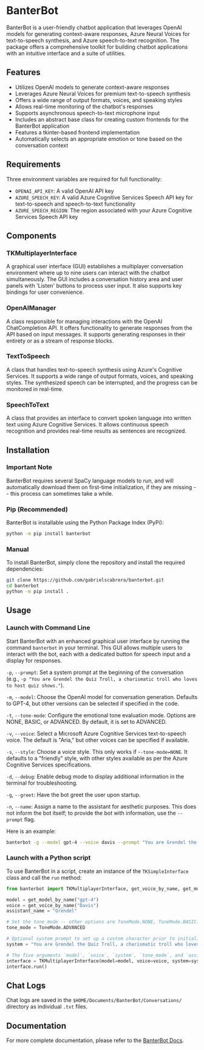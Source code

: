 # BanterBot

BanterBot is a user-friendly chatbot application that leverages OpenAI models for generating context-aware responses, Azure Neural Voices for text-to-speech synthesis, and Azure speech-to-text recognition. The package offers a comprehensive toolkit for building chatbot applications with an intuitive interface and a suite of utilities.

## Features

* Utilizes OpenAI models to generate context-aware responses
* Leverages Azure Neural Voices for premium text-to-speech synthesis
* Offers a wide range of output formats, voices, and speaking styles
* Allows real-time monitoring of the chatbot's responses
* Supports asynchronous speech-to-text microphone input
* Includes an abstract base class for creating custom frontends for the BanterBot application
* Features a tkinter-based frontend implementation
* Automatically selects an appropriate emotion or tone based on the conversation context

## Requirements

Three environment variables are required for full functionality:

* `OPENAI_API_KEY`: A valid OpenAI API key
* `AZURE_SPEECH_KEY`: A valid Azure Cognitive Services Speech API key for text-to-speech and speech-to-text functionality
* `AZURE_SPEECH_REGION`: The region associated with your Azure Cognitive Services Speech API key

## Components

### TKMultiplayerInterface

A graphical user interface (GUI) establishes a multiplayer conversation environment where up to nine users can interact with the chatbot simultaneously. The GUI includes a conversation history area and user panels with 'Listen' buttons to process user input. It also supports key bindings for user convenience.

### OpenAIManager

A class responsible for managing interactions with the OpenAI ChatCompletion API. It offers functionality to generate responses from the API based on input messages. It supports generating responses in their entirety or as a stream of response blocks.

### TextToSpeech

A class that handles text-to-speech synthesis using Azure's Cognitive Services. It supports a wide range of output formats, voices, and speaking styles. The synthesized speech can be interrupted, and the progress can be monitored in real-time.

### SpeechToText
A class that provides an interface to convert spoken language into written text using Azure Cognitive Services. It allows continuous speech recognition and provides real-time results as sentences are recognized.

## Installation

### Important Note

BanterBot requires several SpaCy language models to run, and will automatically download them on first-time initialization, if they are missing -- this process can sometimes take a while.

### Pip (Recommended)

BanterBot is installable using the Python Package Index (PyPi):

```bash
python -m pip install banterbot
```

### Manual

To install BanterBot, simply clone the repository and install the required dependencies:

```bash
git clone https://github.com/gabrielscabrera/banterbot.git
cd banterbot
python -m pip install .
```

## Usage

### Launch with Command Line

Start BanterBot with an enhanced graphical user interface by running the command `banterbot` in your terminal. This GUI allows multiple users to interact with the bot, each with a dedicated button for speech input and a display for responses.

`-p`, `--prompt`: Set a system prompt at the beginning of the conversation (e.g., `-p "You are Grendel the Quiz Troll, a charismatic troll who loves to host quiz shows."`).

`-m`, `--model`: Choose the OpenAI model for conversation generation. Defaults to GPT-4, but other versions can be selected if specified in the code.

`-t`, `--tone-mode`: Configure the emotional tone evaluation mode. Options are NONE, BASIC, or ADVANCED. By default, it is set to ADVANCED.

`-v`, `--voice`: Select a Microsoft Azure Cognitive Services text-to-speech voice. The default is "Aria," but other voices can be specified if available.

`-s`, `--style`: Choose a voice style. This only works if -`-tone-mode=NONE`. It defaults to a "friendly" style, with other styles available as per the Azure Cognitive Services specifications.

`-d`, `--debug`: Enable debug mode to display additional information in the terminal for troubleshooting.

`-g`, `--greet`: Have the bot greet the user upon startup.

`-n`, `--name`: Assign a name to the assistant for aesthetic purposes. This does not inform the bot itself; to provide the bot with information, use the `--prompt` flag.

Here is an example:

```bash
banterbot -g --model gpt-4 --voice davis --prompt "You are Grendel the Quiz Troll, a charismatic troll who loves to host quiz shows." --tone-mode ADVANCED --name Grendel
```

### Launch with a Python script

To use BanterBot in a script, create an instance of the `TKSimpleInterface` class and call the `run` method:

```python
from banterbot import TKMultiplayerInterface, get_voice_by_name, get_model_by_name, ToneMode

model = get_model_by_name("gpt-4")
voice = get_voice_by_name("Davis")
assistant_name = "Grendel"

# Set the tone_mode -- other options are ToneMode.NONE, ToneMode.BASIC.
tone_mode = ToneMode.ADVANCED

# Optional system prompt to set up a custom character prior to initializing BanterBot.
system = "You are Grendel the Quiz Troll, a charismatic troll who loves to host quiz shows."

# The five arguments `model`, `voice`, `system`, `tone_mode`, and `assistant_name` are optional.
interface = TKMultiplayerInterface(model=model, voice=voice, system=system, tone_mode=tone_mode, assistant_name=assistant_name)
interface.run()
```

## Chat Logs

Chat logs are saved in the `$HOME/Documents/BanterBot/Conversations/` directory as individual `.txt` files.

## Documentation

For more complete documentation, please refer to the [BanterBot Docs](https://gabrielscabrera.github.io/BanterBot/).
